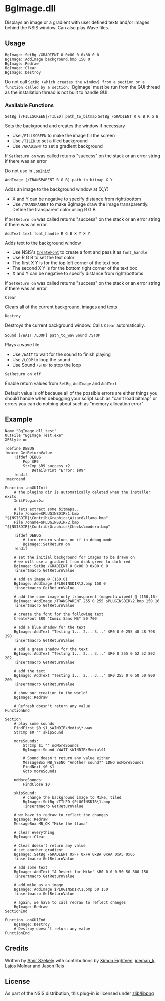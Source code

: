# BgImage.dll 

Displays an image or a gradient with user defined texts and/or images behind the NSIS window. Can also play Wave files.

## Usage

    BgImage::SetBg /GRADIENT 0 0x80 0 0x80 0 0
    BgImage::AddImage background.bmp 150 0
    BgImage::Redraw
    BgImage::Clear
    BgImage::Destroy

Do not call `SetBg (which creates the window) from a section or a function called by a section. `BgImage` must be run from the GUI thread as the installation thread is not built to handle GUI.

### Available Functions

`SetBg [/FILLSCREEN|/TILED] path_to_bitmap`
`SetBg /GRADIENT R G B R G B`

Sets the background and creates the window if necessary

* Use `/FILLSCREEN` to make the image fill the screen
* Use `/TILED` to set a tiled background
* Use `/GRADIENT` to set a gradient background

If `SetReturn on` was called returns "success" on the stack or an error string if there was an error

Do not use in [`.onInit`][1]!

`AddImage [/TRANSPARENT R G B] path_to_bitmap X Y`

Adds an image to the background window at (X,Y)

* X and Y can be negative to specify distance from right/bottom
* Use `/TRANSPARENT` to make BgImage draw the image transparently. Define the transparent color using R G B

If `SetReturn on` was called returns "success" on the stack or an error string if there was an error

`AddText text font_handle R G B X Y X Y`

Adds text to the background window

* Use NSIS's [`CreateFont`][2] to create a font and pass it as `font_handle`
* Use R G B to set the text color
* The first X Y is for the top left corner of the text box
* The second X Y is for the bottom right corner of the text box
* X and Y can be negative to specify distance from right/bottoms

If `SetReturn on` was called returns "success" on the stack or an error string if there was an error

`Clear`

Clears all of the current background, images and texts

`Destroy`

 Destroys the current background window. Calls `Clear` automatically.

`Sound [/WAIT|/LOOP] path_to_wav`
`Sound /STOP`

Plays a wave file

* Use `/WAIT` to wait for the sound to finish playing
* Use `/LOOP` to loop the sound
* Use Sound `/STOP` to stop the loop

`SetReturn on|off`

Enable return values from `SetBg`, `AddImage` and `AddText`

Default value is off because all of the possible errors are either things you should handle when debugging your script such as "can't load bitmap" or errors you can do nothing about such as "memory allocation error"

## Example

    Name "BgImage.dll test"
    OutFile "BgImage Test.exe"
    XPStyle on

    !define DEBUG
    !macro GetReturnValue
        !ifdef DEBUG
            Pop $R9
            StrCmp $R9 success +2
                DetailPrint "Error: $R9"
        !endif
    !macroend

    Function .onGUIInit
        # the plugins dir is automatically deleted when the installer exits
        InitPluginsDir

        # lets extract some bitmaps...
        File /oname=$PLUGINSDIR\1.bmp "${NSISDIR}\Contrib\Graphics\Wizard\llama.bmp"
        File /oname=$PLUGINSDIR\2.bmp "${NSISDIR}\Contrib\Graphics\Checks\modern.bmp"

        !ifdef DEBUG
            # turn return values on if in debug mode
            BgImage::SetReturn on
        !endif

        # set the initial background for images to be drawn on
        # we will use a gradient from drak green to dark red
        BgImage::SetBg /GRADIENT 0 0x80 0 0x80 0 0
        !insertmacro GetReturnValue

        # add an image @ (150,0)
        BgImage::AddImage $PLUGINSDIR\2.bmp 150 0
        !insertmacro GetReturnValue

        # add the same image only transparent (magenta wiped) @ (150,16)
        BgImage::AddImage /TRANSPARENT 255 0 255 $PLUGINSDIR\2.bmp 150 16
        !insertmacro GetReturnValue

        # create the font for the following text
        CreateFont $R0 "Comic Sans MS" 50 700

        # add a blue shadow for the text
        BgImage::AddText "Testing 1... 2... 3..." $R0 0 0 255 48 48 798 198
        !insertmacro GetReturnValue

        # add a green shadow for the text
        BgImage::AddText "Testing 1... 2... 3..." $R0 0 255 0 52 52 802 202
        !insertmacro GetReturnValue

        # add the text
        BgImage::AddText "Testing 1... 2... 3..." $R0 255 0 0 50 50 800 200
        !insertmacro GetReturnValue

        # show our creation to the world!
        BgImage::Redraw

        # Refresh doesn't return any value
    FunctionEnd

    Section
        # play some sounds
        FindFirst $0 $1 $WINDIR\Media\*.wav
        StrCmp $0 "" skipSound

        moreSounds:
            StrCmp $1 "" noMoreSounds
            BgImage::Sound /WAIT $WINDIR\Media\$1

            # Sound doesn't return any value either
            MessageBox MB_YESNO "Another sound?" IDNO noMoreSounds
            FindNext $0 $1
            Goto moreSounds

        noMoreSounds:
            FindClose $0

        skipSound:
            # change the background image to Mike, tiled
            BgImage::SetBg /TILED $PLUGINSDIR\1.bmp
            !insertmacro GetReturnValue

        # we have to redraw to reflect the changes
        BgImage::Redraw
        MessageBox MB_OK "Mike the llama"

        # clear everything
        BgImage::Clear

        # Clear doesn't return any value
        # set another gradient
        BgImage::SetBg /GRADIENT 0xFF 0xFA 0xBA 0xAA 0xA5 0x65
        !insertmacro GetReturnValue

        # add some text
        BgImage::AddText "A Desert for Mike" $R0 0 0 0 50 50 800 150
        !insertmacro GetReturnValue

        # add mike as an image
        BgImage::AddImage $PLUGINSDIR\1.bmp 50 150
        !insertmacro GetReturnValue

        # again, we have to call redraw to reflect changes
        BgImage::Redraw
    SectionEnd
    
    Function .onGUIEnd
        BgImage::Destroy
        # Destroy doesn't return any value
    FunctionEnd

## Credits

Written by [Amir Szekely][3] with contributions by [Ximon Eighteen][4], [iceman_k][5], Lajos Molnar and Jason Reis

## License

As part of the NSIS distribution, this plug-in is licensed under [zlib/libpng][6]

[1]: ../Callbacks/onInit.md
[2]: ../Reference/CreateFont.md
[3]: http://nsis.sourceforge.net/User:Kichik
[4]: http://nsis.sourceforge.net/User:Sunjammer
[5]: http://nsis.sourceforge.net/User:Iceman_K
[6]: http://opensource.org/licenses/Zlib